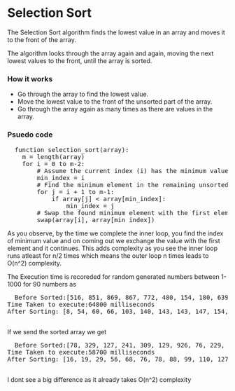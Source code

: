 # Selection Sort
The Selection Sort algorithm finds the lowest value in an array and moves it to the front of the array.

The algorithm looks through the array again and again, moving the next lowest values to the front, until the array is sorted.

### How it works
- Go through the array to find the lowest value.
- Move the lowest value to the front of the unsorted part of the array.
- Go through the array again as many times as there are values in the array.

### Psuedo code
<pre>
  function selection_sort(array):
    m = length(array)
    for i = 0 to m-2:
        # Assume the current index (i) has the minimum value
        min_index = i
        # Find the minimum element in the remaining unsorted part
        for j = i + 1 to m-1:
            if array[j] < array[min_index]:
                min_index = j
        # Swap the found minimum element with the first element of the unsorted part
        swap(array[i], array[min_index])
</pre>

As you observe, by the time we complete the inner loop, you find the index of minimum value and on coming out we exchange the value with the first element and it continues. This adds complexity as you see the inner loop runs atleast for n/2 times which means the outer loop n times leads to O(n^2) complexity.

The Execution time is recoreded for random generated numbers between 1-1000 for 90 numbers as 
<pre>
  Before Sorted:[516, 851, 869, 867, 772, 480, 154, 180, 639, 147, 451, 724, 801, 214, 472, 829, 413, 683, 563, 419, 567, 266, 984, 334, 687, 704, 272, 478, 166, 952, 573, 659, 240, 569, 216, 54, 921, 563, 910, 808, 501, 398, 649, 501, 672, 66, 675, 875, 748, 261, 397, 293, 8, 548, 997, 143, 221, 610, 414, 885, 140, 910, 401, 516, 859, 699, 210, 917, 143, 929, 525, 458, 188, 492, 375, 502, 703, 846, 865, 197, 180, 790, 463, 60, 275, 172, 103, 719, 846, 151]
Time Taken to execute:64800 milliseconds
After Sorting: [8, 54, 60, 66, 103, 140, 143, 143, 147, 154, 166, 172, 180, 180, 188, 197, 210, 214, 216, 221, 240, 261, 266, 272, 275, 293, 334, 375, 397, 398, 401, 413, 414, 419, 451, 458, 463, 472, 478, 480, 492, 501, 501, 502, 516, 516, 525, 548, 563, 563, 567, 569, 573, 610, 639, 649, 659, 672, 675, 683, 687, 699, 703, 704, 719, 724, 748, 772, 790, 801, 808, 829, 846, 846, 851, 859, 865, 867, 869, 875, 885, 910, 910, 917, 921, 929, 952, 984, 997, 151]

</pre>
If we send the sorted array we get
<pre>
  Before Sorted:[78, 329, 127, 241, 309, 129, 926, 76, 229, 468, 275, 851, 690, 330, 490, 750, 197, 710, 110, 189, 16, 209, 546, 826, 437, 234, 56, 174, 903, 19, 979, 367, 616, 664, 567, 522, 625, 342, 545, 371, 488, 549, 696, 215, 99, 404, 611, 226, 908, 552, 244, 273, 997, 192, 266, 678, 962, 144, 740, 364, 949, 88, 145, 798, 613, 521, 349, 360, 328, 539, 894, 673, 591, 517, 677, 236, 233, 595, 679, 257, 255, 29, 507, 133, 375, 426, 662, 427, 68, 520]
Time Taken to execute:58700 milliseconds
After Sorting: [16, 19, 29, 56, 68, 76, 78, 88, 99, 110, 127, 129, 133, 144, 145, 174, 189, 192, 197, 209, 215, 226, 229, 233, 234, 236, 241, 244, 255, 257, 266, 273, 275, 309, 328, 329, 330, 342, 349, 360, 364, 367, 371, 375, 404, 426, 427, 437, 468, 488, 490, 507, 517, 520, 521, 522, 539, 545, 546, 549, 552, 567, 591, 595, 611, 613, 616, 625, 662, 664, 673, 677, 678, 679, 690, 696, 710, 740, 750, 798, 826, 851, 894, 903, 908, 926, 949, 962, 979, 997]

</pre>

I dont see a big difference as it already takes O(n^2) complexity

